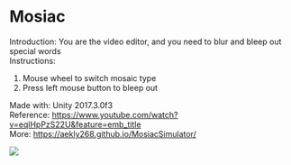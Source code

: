 # Mosiac
Introduction: You are the video editor, and you need to blur and bleep out special words  
Instructions: 
1. Mouse wheel to switch mosaic type
2. Press left mouse button to bleep out

Made with: Unity 2017.3.0f3  
Reference: https://www.youtube.com/watch?v=eqlHpPzS22U&feature=emb_title  
More: https://aekly268.github.io/MosiacSimulator/  

[<img src="https://img.youtube.com/vi/bipBypQweNg/hqdefault.jpg">](https://youtu.be/bipBypQweNg)

